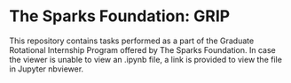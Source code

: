 # The Sparks Foundation: GRIP
This repository contains tasks performed as a part of the Graduate Rotational Internship Program offered by The Sparks Foundation. 
In case the viewer is unable to view an .ipynb file, a link is provided to view the file in Jupyter nbviewer.
